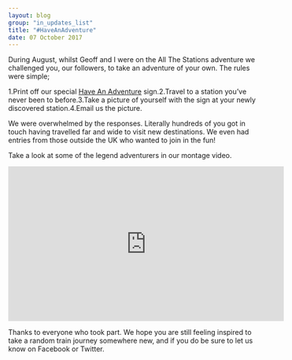 ```yaml
---
layout: blog
group: "in_updates_list"
title: "#HaveAnAdventure"
date: 07 October 2017
---
```


During August, whilst Geoff and I were on the All The Stations adventure we challenged you, our followers, to take an adventure of your own. The rules were simple; 

1.Print off our special [Have An Adventure](http://allthestations.co.uk/static/pdf/adventure.pdf) sign.2.Travel to a station you’ve never been to before.3.Take a picture of yourself with the sign at your newly discovered station.4.Email us the picture.  

We were overwhelmed by the responses. Literally hundreds of you got in touch having travelled far and wide to visit new destinations. We even had entries from those outside the UK who wanted to join in the fun! 

Take a look at some of the legend adventurers in our montage video. 

<iframe width="560" height="315" src="https://www.youtube.com/embed/tMxg7EZPt5M" frameborder="0" allowfullscreen></iframe>

Thanks to everyone who took part. We hope you are still feeling inspired to take a random train journey somewhere new, and if you do be sure to let us know on Facebook or Twitter. 
